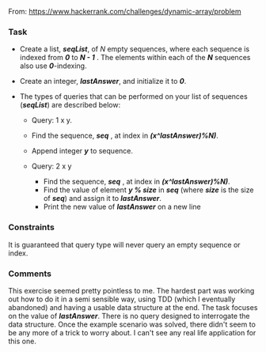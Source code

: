 From: <https://www.hackerrank.com/challenges/dynamic-array/problem>

### Task 
* Create a list, **_seqList_**, of _N_ empty sequences, where each sequence is indexed from **_0_** to **_N - 1_** . The
  elements within each of the **_N_** sequences also use **_0_**-indexing.
* Create an integer, **_lastAnswer_**, and initialize it to **_0_**.
* The types of queries that can be performed on your list of sequences (**_seqList_**) are described below:
 
  -  Query: 1 x y. 
   -  Find the sequence, **_seq_** , at index in **_(x^lastAnswer)%N)_**. 
     -  Append integer **_y_** to sequence.
     
  - Query: 2 x y 
    - Find the sequence, **_seq_** , at index in **_(x^lastAnswer)%N)_**.
    - Find the value of element **_y % size_** in **_seq_** (where **_size_** is the size of **_seq_**) and assign it to **_lastAnswer_**.
    - Print the new value of **_lastAnswer_** on a new line 
    
### Constraints

It is guaranteed that query type  will never query an empty sequence or index.


### Comments
This exercise seemed pretty pointless to me. The hardest part was working out how to do it in a semi sensible way, using
TDD (which I eventually abandoned) and having a usable data structure at the end. The task focuses on the value of
**_lastAnswer_**. There is no query designed to interrogate the data structure. Once the example scenario was solved,
there didn't seem to be any more of a trick to worry about. I can't see any real life application for this one.
